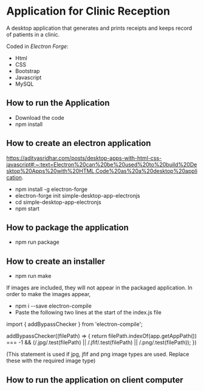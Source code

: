 # Application for Clinic Reception
A desktop application that generates and prints receipts and keeps record of patients in a clinic. 



Coded in *Electron Forge*: 
- Html 
- CSS 
- Bootstrap 
- Javascript
- MySQL 

## How to run the Application
- Download the code
- npm install

## How to create an electron application
https://adityasridhar.com/posts/desktop-apps-with-html-css-javascript#:~:text=Electron%20can%20be%20used%20to%20build%20Desktop%20Apps%20with%20HTML,Code%20as%20a%20desktop%20application.

- npm install -g electron-forge 
- electron-forge init simple-desktop-app-electronjs
- cd simple-desktop-app-electronjs
- npm start

## How to package the application
- npm run package

## How to create an installer
- npm run make

If images are included, they will not appear in the packaged application. In order to make the images appear,
- npm i --save electron-compile 
- Paste the following two lines at the start of the index.js file



import { addBypassChecker } from 'electron-compile';


addBypassChecker((filePath) => { return filePath.indexOf(app.getAppPath()) === -1 && (/.jpg/.test(filePath) || /.jfif/.test(filePath) || /.png/.test(filePath)); })



(This statement is used if jpg, jfif and png image types are used. Replace these with the required image type)
  
## How to run the application on client computer


